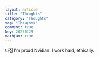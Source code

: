 ```yaml
---
layout: article
title: "Thoughts"
category: "Thoughts"
tag: "Thoughts"
comment: true
key: 20250329
mathjax: true
---
```


다짐
I'm proud Nvidian. I work hard, ethically.